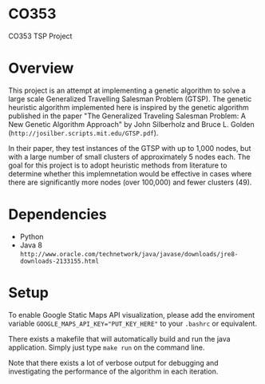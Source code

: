 # CO353
CO353 TSP Project

# Overview

This project is an attempt at implementing a genetic algorithm to solve a large scale Generalized Travelling Salesman Problem (GTSP). The genetic heuristic algorithm implemented here is inspired by the genetic algorithm published in the paper "The Generalized Traveling Salesman Problem: A New Genetic Algorithm Approach" by John Silberholz and Bruce L. Golden (`http://josilber.scripts.mit.edu/GTSP.pdf`).

In their paper, they test instances of the GTSP with up to 1,000 nodes, but with a large number of small clusters of approximately 5 nodes each. The goal for this project is to adopt heuristic methods from literature to determine whether this implemnetation would be effective in cases where there are significantly more nodes (over 100,000) and fewer clusters (49). 

# Dependencies
 + Python
 + Java 8 `http://www.oracle.com/technetwork/java/javase/downloads/jre8-downloads-2133155.html`

 # Setup

 To enable Google Static Maps API visualization, please add the enviroment variable `GOOGLE_MAPS_API_KEY="PUT_KEY_HERE"` to your `.bashrc` or equivalent.
 
 There exists a makefile that will automatically build and run the java application. Simply just type `make run` on the command line. 
 
 Note that there exists a lot of verbose output for debugging and investigating the performance of the algorithm in each iteration.

<!--
 To run the program without allowing imports simply type `make run` in the command line. To run the program and allow tour imports, simply type `make import` in the command line. To add data to a tour, simply add 49 lines of cities in a row to the file `bestTours.txt`. In addition, they have to be in the format `lat|long|city|county|state` and no new lines be present.
 
  To modify input parameters, Lines 15-20 in GeneticAlgorithm.java can be modified then recompiled. 
-->



